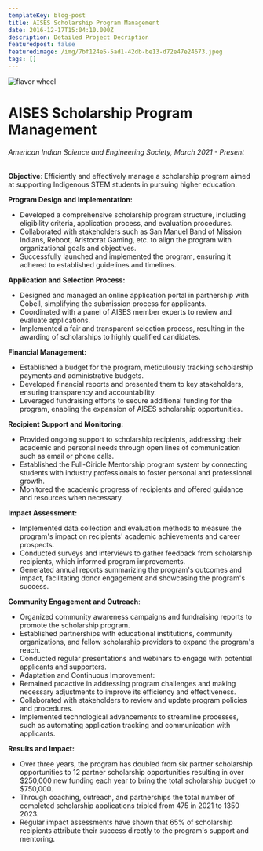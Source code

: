 ```yaml
---
templateKey: blog-post
title: AISES Scholarship Program Management
date: 2016-12-17T15:04:10.000Z
description: Detailed Project Decription
featuredpost: false
featuredimage: /img/7bf124e5-5ad1-42db-be13-d72e47e24673.jpeg
tags: []
---
```

![flavor wheel](/img/7bf124e5-5ad1-42db-be13-d72e47e24673.jpeg)

# AISES Scholarship Program Management

###### *American Indian Science and Engineering Society,* March 2021 - Present

**Objective**: Efficiently and effectively manage a scholarship program aimed at supporting Indigenous STEM students in pursuing higher education.

**Program Design and Implementation:**

* Developed a comprehensive scholarship program structure, including eligibility criteria, application process, and evaluation procedures.
* Collaborated with stakeholders such as San Manuel Band of Mission Indians, Reboot, Aristocrat Gaming, etc. to align the program with organizational goals and objectives.
* Successfully launched and implemented the program, ensuring it adhered to established guidelines and timelines.

**Application and Selection Process:**

* Designed and managed an online application portal in partnership with Cobell, simplifying the submission process for applicants.
* Coordinated with a panel of AISES member experts to review and evaluate applications.
* Implemented a fair and transparent selection process, resulting in the awarding of scholarships to highly qualified candidates.

**Financial Management:**

* Established a budget for the program, meticulously tracking scholarship payments and administrative budgets. 
* Developed financial reports and presented them to key stakeholders, ensuring transparency and accountability.
* Leveraged fundraising efforts to secure additional funding for the program, enabling the expansion of AISES scholarship opportunities.

**Recipient Support and Monitoring:**

* Provided ongoing support to scholarship recipients, addressing their academic and personal needs through open lines of communication such as email or phone calls. 
* Established the Full-Ciricle Mentorship program system by connecting students with industry professionals to foster personal and professional growth.
* Monitored the academic progress of recipients and offered guidance and resources when necessary.

**Impact Assessment:**

* Implemented data collection and evaluation methods to measure the program's impact on recipients' academic achievements and career prospects.
* Conducted surveys and interviews to gather feedback from scholarship recipients, which informed program improvements.
* Generated annual reports summarizing the program's outcomes and impact, facilitating donor engagement and showcasing the program's success.

**Community Engagement and Outreach**:

* Organized community awareness campaigns and fundraising reports to promote the scholarship program.
* Established partnerships with educational institutions, community organizations, and fellow scholarship providers to expand the program's reach.
* Conducted regular presentations and webinars to engage with potential applicants and supporters.
* Adaptation and Continuous Improvement:
* Remained proactive in addressing program challenges and making necessary adjustments to improve its efficiency and effectiveness.
* Collaborated with stakeholders to review and update program policies and procedures.
* Implemented technological advancements to streamline processes, such as automating application tracking and communication with applicants.

**Results and Impact:**

* Over three years, the program has doubled from six partner scholarship opportunities to 12 partner scholarship opportunities resulting in over $250,000 new funding each year to bring the total scholarship budget to $750,000.
* Through coaching, outreach, and partnerships the total number of completed scholarship applications tripled from 475 in 2021 to 1350 2023. 
* Regular impact assessments have shown that 65% of scholarship recipients attribute their success directly to the program's support and mentoring.